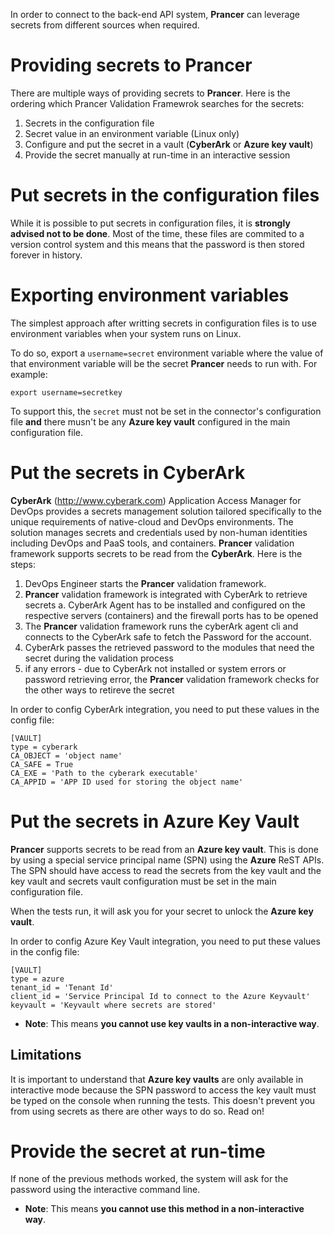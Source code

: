 In order to connect to the back-end API system, **Prancer** can leverage secrets from different sources when required.

# Providing secrets to Prancer

There are multiple ways of providing secrets to **Prancer**. Here is the ordering which Prancer Validation Framewrok searches for the secrets:

1. Secrets in the configuration file
2. Secret value in an environment variable (Linux only)
3. Configure and put the secret in a vault (**CyberArk** or **Azure key vault**)
4. Provide the secret manually at run-time in an interactive session

# Put secrets in the configuration files

While it is possible to put secrets in configuration files, it is **strongly advised not to be done**. Most of the time, these files are commited to a version control system and this means that the password is then stored forever in history.

# Exporting environment variables

The simplest approach after writting secrets in configuration files is to use environment variables when your system runs on Linux. 

To do so, export a `username=secret` environment variable where the value of that environment variable will be the secret **Prancer** needs to run with. For example:

    export username=secretkey

To support this, the `secret` must not be set in the connector's configuration file **and** there musn't be any **Azure key vault** configured in the main configuration file.


# Put the secrets in CyberArk
**CyberArk** (http://www.cyberark.com) Application Access Manager for DevOps provides a secrets management solution tailored specifically to the unique requirements of native-cloud and DevOps environments. The solution manages secrets and credentials used by non-human identities including DevOps and PaaS tools, and containers. **Prancer** validation framework supports secrets to be read from the **CyberArk**. Here is the steps:

1. DevOps Engineer starts the **Prancer** validation framework.
2. **Prancer** validation framework is integrated with CyberArk to retrieve secrets
    a. CyberArk Agent has to be installed and configured on the respective servers (containers) and the firewall ports has to be opened 
3. The **Prancer** validation framework runs the cyberArk agent cli and connects to the CyberArk safe to fetch the Password for the account.
4. CyberArk passes the retrieved password to the modules that need the secret during the validation process
5. if any errors - due to CyberArk not installed or system errors or password retrieving error, the **Prancer** validation framework checks for the other ways to retireve the secret

In order to config CyberArk integration, you need to put these values in the config file:
```
[VAULT]
type = cyberark
CA_OBJECT = 'object name'
CA_SAFE = True
CA_EXE = 'Path to the cyberark executable'
CA_APPID = 'APP ID used for storing the object name'
```

# Put the secrets in Azure Key Vault

**Prancer** supports secrets to be read from an **Azure key vault**. This is done by using a special service principal name (SPN) using the **Azure** ReST APIs. The SPN should have access to read the secrets from the key vault and the key vault and secrets vault configuration must be set in the main configuration file.

When the tests run, it will ask you for your secret to unlock the **Azure key vault**. 

In order to config Azure Key Vault integration, you need to put these values in the config file:
```
[VAULT]
type = azure
tenant_id = 'Tenant Id'
client_id = 'Service Principal Id to connect to the Azure Keyvault'
keyvault = 'Keyvault where secrets are stored'
```

* **Note**: This means **you cannot use key vaults in a non-interactive way**.
## Limitations

It is important to understand that **Azure key vaults** are only available in interactive mode because the SPN password to access the key vault must be typed on the console when running the tests. This doesn't prevent you from using secrets as there are other ways to do so. Read on!


# Provide the secret at run-time

If none of the previous methods worked, the system will ask for the password using the interactive command line. 

* **Note**: This means **you cannot use this method in a non-interactive way**.